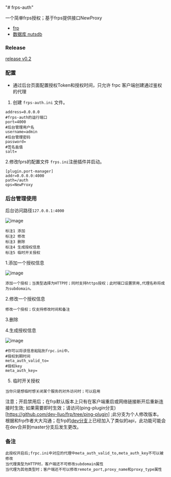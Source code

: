 "# frps-auth" 

一个简单frps授权；基于frps提供接口NewProxy
* [frp](https://github.com/fatedier/frp)
* [数据库 nutsdb](https://github.com/xujiajun/nutsdb)

### Release

[release v0.2](https://github.com/dev-lluo/frps-auth/releases/tag/v0.2)

### 配置
* 通过后台页面配置授权Token和授权时间，只允许 frpc 客户端创建通过鉴权的代理

1. 创建 `frps-auth.ini` 文件。
```
address=0.0.0.0
#frps-auth的运行端口
port=4000
#后台管理用户名
username=admin
#后台管理密码
password=
#签名盐值
salt=
```
2.修改fprs的配置文件 `frps.ini`注册插件并启动。

```
[plugin.port-manager]
addr=0.0.0.0:4000
path=/auth
ops=NewProxy
```

### 后台管理使用
后台访问路径`127.0.0.1:4000`

![image](https://raw.githubusercontent.com/dev-lluo/readme-images/master/list-frps-auth.jpg)
```
标注1 添加
标注2 修改
标注3 删除
标注4 生成授权信息
标注5 临时开关授权
```

1.添加一个授权信息

![image](https://raw.githubusercontent.com/dev-lluo/readme-images/master/add-frps.auth.png)

```
添加一个授权；当类型选择为HTTP时；同时支持https授权；此时端口设置禁用,代理名称将成为subdomain。
```

2.修改一个授权信息

```
修改一个授权；仅支持修改时间和备注
```

3.删除

4.生成授权信息

![image](https://raw.githubusercontent.com/dev-lluo/readme-images/master/info-frps-auth.jpg)
```
#你可以将该信息粘贴到frpc.ini中。
#授权到期时间
meta_auth_valid_to=
#授权key
meta_auth_key=
```


5. 临时开关授权
```
当你只是想临时想关闭某个服务的对外访问时；可以启用
```

注意；开启禁用后；在frp默认版本上只有在客户端重启或网络链接断开后重新连接时生效;
如果需要即时生效；请访问(ping-plugin分支)[https://github.com/dev-lluo/frp/tree/ping-plugin] ;此分支为个人修改版本。
根据和frp作者大大沟通；在frp的[dev分支](https://github.com/fatedier/frp/tree/dev)上已经加入了类似的api，此功能可能会在dev合并到master分支后发生更改。

### 备注


```
此授权开启后;frpc.ini中对应的代理中meta_auth_valid_to,meta_auth_key不可以被修改
当代理类型为HTTP时，客户端还不可修改subdomain属性
当代理为其他类型时；客户端还不可以修改remote_port,proxy_name和proxy_type属性
```

